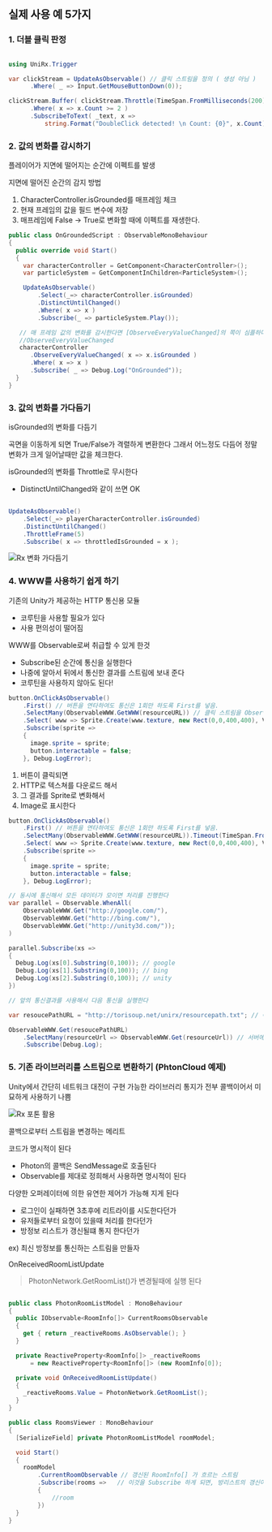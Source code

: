 ## 실제 사용 예 5가지

### 1. 더블 클릭 판정

```C#

using UniRx.Trigger

var clickStream = UpdateAsObservable() // 클릭 스트림을 정의 ( 생성 아님 )
      .Where( _ => Input.GetMouseButtonDown(0));

clickStream.Buffer( clickStream.Throttle(TimeSpan.FromMilliseconds(200)))
      .Where( x => x.Count >= 2 )
      .SubscribeToText( _text, x =>
          string.Format("DoubleClick detected! \n Count: {0}", x.Count));
```

### 2. 값의 변화를 감시하기

플레이어가 지면에 떨어지는 순간에 이펙트를 발생

지면에 떨어진 순간의 감지 방법

1. CharacterController.isGrounded를 매프레임 체크
2. 현재 프레임의 값을 필드 변수에 저장
3. 매프레임에 False -> True로 변화할 때에 이펙트를 재생한다.

```C#
public class OnGroundedScript : ObservableMonoBehaviour
{
  public override void Start()
  {
    var characterController = GetComponent<CharacterController>();
    var particleSystem = GetComponentInChildren<ParticleSystem>();

    UpdateAsObservable()
        .Select(_=> characterController.isGrounded)
        .DistinctUntilChanged()
        .Where( x => x )
        .Subscribe(_ => particleSystem.Play());

   // 매 프레임 값의 변화를 감시한다면 [ObserveEveryValueChanged]의 쪽이 심플하다
   //ObserveEveryValueChanged
   characterController
      .ObserveEveryValueChanged( x => x.isGrounded )
      .Where( x => x )
      .Subscribe( _ => Debug.Log("OnGrounded"));
  }
}


```

### 3. 값의 변화를 가다듬기

isGrounded의 변화를 다듬기

곡면을 이동하게 되면 True/False가 격렬하게 변환한다 그래서 어느정도 다듬어 정말 변화가 크게 일어날때만 값을 체크한다.

isGrounded의 변화를 Throttle로 무시한다

- DistinctUntilChanged와 같이 쓰면 OK

```C#

UpdateAsObservable()
    .Select(_=> playerCharacterController.isGrounded)
    .DistinctUntilChanged()
    .ThrottleFrame(5)
    .Subscribe( x => throttledIsGrounded = x );

```

![Rx 변화 가다듬기](https://user-images.githubusercontent.com/85855054/122054848-05b72d00-ce23-11eb-9822-593ee5b2bbc1.png)

### 4. WWW를 사용하기 쉽게 하기

기존의 Unity가 제공하는 HTTP 통신용 모듈

- 코루틴을 사용할 필요가 있다
- 사용 편의성이 떨어짐

WWW를 Observable로써 취급할 수 있게 한것

- Subscribe된 순간에 통신을 실행한다
- 나중에 알아서 뒤에서 통신한 결과를 스트림에 보내 준다
- 코루틴을 사용하지 않아도 된다!

```C#
button.OnClickAsObservable()
    .First() // 버튼을 연타하여도 통신은 1회만 하도록 First를 넣음.
    .SelectMany(ObservableWWW.GetWWW(resourceURL)) // 클릭 스트림을 ObservableWWW의 스트림으로 덮어쓴다
    .Select( www => Sprite.Create(www.texture, new Rect(0,0,400,400), Vector2.zero))
    .Subscribe(sprite =>
    {
      image.sprite = sprite;
      button.interactable = false;
    }, Debug.LogError);
```

1. 버튼이 클릭되면
2. HTTP로 텍스쳐를 다운로드 해서
3. 그 결과를 Sprite로 변화해서
4. Image로 표시한다

```C#
button.OnClickAsObservable()
    .First() // 버튼을 연타하여도 통신은 1회만 하도록 First를 넣음.
    .SelectMany(ObservableWWW.GetWWW(resourceURL)).Timeout(TimeSpan.FromSeconds(3)) // 타임 아웃이 필요하다면 오퍼레이터 추가
    .Select( www => Sprite.Create(www.texture, new Rect(0,0,400,400), Vector2.zero))
    .Subscribe(sprite =>
    {
      image.sprite = sprite;
      button.interactable = false;
    }, Debug.LogError);
```

```C#
// 동시에 통신해서 모든 데이터가 모이면 처리를 진행한다
var parallel = Observable.WhenAll(
    ObservableWWW.Get("http://google.com/"),
    ObservableWWW.Get("http://bing.com/"),
    ObservableWWW.Get("http://unity3d.com/"));
)

parallel.Subscribe(xs =>
{
  Debug.Log(xs[0].Substring(0,100)); // google
  Debug.Log(xs[1].Substring(0,100)); // bing
  Debug.Log(xs[2].Substring(0,100)); // unity
})

```

```C#
// 앞의 통신결과를 사용해서 다음 통신을 실행한다

var resoucePathURL = "http://torisoup.net/unirx/resourcepath.txt"; // 이 경로에 리소스의 URL이 있음

ObservableWWW.Get(resoucePathURL)
    .SelectMany(resourceUrl => ObservableWWW.Get(resourceUrl)) // 서버에서 가르쳐준 URL로부터 데이터를 다운로드한다.
    .Subscribe(Debug.Log);

```

### 5. 기존 라이브러리를 스트림으로 변환하기 (PhtonCloud 예제)

Unity에서 간단히 네트워크 대전이 구현 가능한 라이브러리 통지가 전부 콜백이어서 미묘하게 사용하기 나쁨

![Rx 포톤 활용](https://user-images.githubusercontent.com/85855054/122058587-bbd04600-ce26-11eb-8076-4f39268dd88c.png)

콜백으로부터 스트림을 변경하는 메리트

코드가 명시적이 된다

- Photon의 콜백은 SendMessage로 호출된다
- Observable를 제대로 정희해서 사용하면 명시적이 된다

다양한 오퍼레이터에 의한 유연한 제어가 가능해 지게 된다

- 로그인이 실패하면 3초후에 리트라이를 시도한다던가
- 유저들로부터 요청이 있을때 처리를 한다던가
- 방정보 리스트가 갱신될떄 통지 한다던가

ex) 최신 방정보를 통신하는 스트림을 만들자

OnReceivedRoomListUpdate

> PhotonNetwork.GetRoomList()가 변경될때에 실행 된다

```C#

public class PhotonRoomListModel : MonoBehaviour
{
  public IObservable<RoomInfo[]> CurrentRoomsObservable
  {
    get { return _reactiveRooms.AsObservable(); }
  }

  private ReactiveProperty<RoomInfo[]> _reactiveRooms
      = new ReactiveProperty<RoomInfo[]> (new RoomInfo[0]);

  private void OnReceivedRoomListUpdate()
  {
    _reactiveRooms.Value = PhotonNetwork.GetRoomList();
  }
}

public class RoomsViewer : MonoBehaviour
{
  [SerializeField] private PhotonRoomListModel roomModel;

  void Start()
  {
    roomModel
        .CurrentRoomObservable // 갱신된 RoomInfo[] 가 흐르는 스트림
        .Subscribe(rooms =>   // 이것을 Subscribe 하게 되면, 방리스트의 갱신이 있을때마다 즉시 알게됨
        {
            //room
        })
  }
}

```
